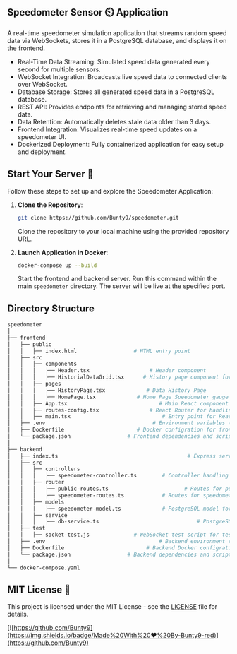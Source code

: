 ## Speedometer Sensor ⏲️ Application 

A real-time speedometer simulation application that streams random speed data via WebSockets, stores it in a PostgreSQL database, and displays it on the frontend.
- Real-Time Data Streaming: Simulated speed data generated every second for multiple sensors.
- WebSocket Integration: Broadcasts live speed data to connected clients over WebSocket.
- Database Storage: Stores all generated speed data in a PostgreSQL database.
- REST API: Provides endpoints for retrieving and managing stored speed data.
- Data Retention: Automatically deletes stale data older than 3 days.
- Frontend Integration: Visualizes real-time speed updates on a speedometer UI.
- Dockerized Deployment: Fully containerized application for easy setup and deployment.


## Start Your Server 🚀

Follow these steps to set up and explore the Speedometer Application:

1. **Clone the Repository**:

    ```bash
    git clone https://github.com/Bunty9/speedometer.git
    ```

    Clone the repository to your local machine using the provided repository URL.

2. **Launch Application in Docker**:

    ```bash
    docker-compose up --build
    ```

    Start the frontend and backend server. Run this command within the main `speedometer` directory. The server will be live at the specified port.

## Directory Structure

```bash
speedometer
│
├── frontend
│   ├── public
│   │   ├── index.html                  # HTML entry point
│   ├── src
│   │   ├── components
│   │   │   ├── Header.tsx                   # Header component 
│   │   │   ├── HistorialDataGrid.tsx      # History page component for displaying historical data (data grid Material UI)
│   │   ├── pages
│   │   │   ├── HistoryPage.tsx             # Data History Page
│   │   │   ├── HomePage.tsx             # Home Page Speedometer gauge component (Material UI)
│   │   ├── App.tsx                             # Main React component 
│   │   ├── routes-config.tsx                # React Router for handling routing
│   │   ├── main.tsx                             # Entry point for React app
│   ├── .env                                  # Environment variables (e.g., BACKEND_URL)
│   ├── Dockerfile                       # Docker configration for frontend
│   └── package.json                  # Frontend dependencies and scripts
│
├── backend
│   ├── index.ts                                         # Express server setup
│   ├── src
│   │   ├── controllers
│   │   │   ├── speedometer-controller.ts        # Controller handling speedometer-related API routes
│   │   ├── router
│   │   │   ├── public-routes.ts                        # Routes for public API endpoints for testing
│   │   │   ├── speedometer-routes.ts            # Routes for speedometer-related API endpoints
│   │   ├── models
│   │   │   ├── speedometer-model.ts             # PostgreSQL model for speed data
│   │   ├── service
│   │   │   ├── db-service.ts                               # PostgreSQL db connection handler
│   ├── test
│   │   ├── socket-test.js              # WebSocket test script for testing
│   ├── .env                                    # Backend environment variables (DB_URL)
│   ├── Dockerfile                          # Backend Docker configration
│   └── package.json                  # Backend dependencies and scripts
│
└── docker-compose.yaml
```

## MIT License 📜

This project is licensed under the MIT License - see the [LICENSE](LICENSE) file for details.


[![https://github.com/Bunty9](https://img.shields.io/badge/Made%20With%20❤️%20By-Bunty9-red)](https://github.com/Bunty9)
